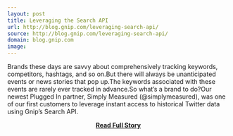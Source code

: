 ```yaml
---
layout: post
title: Leveraging the Search API
url: http://blog.gnip.com/leveraging-search-api/
source: http://blog.gnip.com/leveraging-search-api/
domain: blog.gnip.com
image: 
---
```


<p>Brands these days are savvy about comprehensively tracking keywords, competitors, hashtags, and so on.But there will always be unanticipated events or news stories that pop up.The keywords associated with these events are rarely ever tracked in advance.So what’s a brand to do?Our newest Plugged In partner, Simply Measured (@simplymeasured), was one of our first customers to leverage instant access to historical Twitter data using Gnip’s Search API.</p>
<center><p><a href="http://blog.gnip.com/leveraging-search-api/" style='padding:25px; font-sze:18px; font-weight: bold;'>Read Full Story</a></p></center>
